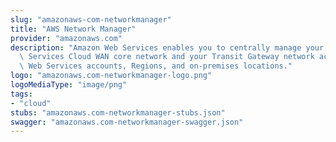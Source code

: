```yaml
---
slug: "amazonaws-com-networkmanager"
title: "AWS Network Manager"
provider: "amazonaws.com"
description: "Amazon Web Services enables you to centrally manage your Amazon Web\
  \ Services Cloud WAN core network and your Transit Gateway network across Amazon\
  \ Web Services accounts, Regions, and on-premises locations."
logo: "amazonaws.com-networkmanager-logo.png"
logoMediaType: "image/png"
tags:
- "cloud"
stubs: "amazonaws.com-networkmanager-stubs.json"
swagger: "amazonaws.com-networkmanager-swagger.json"
---
```

